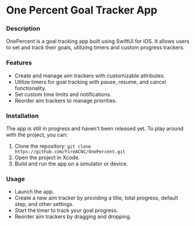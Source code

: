 # One Percent Goal Tracker App
### Description

OnePercent is a goal tracking app built using SwiftUI for iOS. It allows users to set and track their goals, utilizing timers and custom progress trackers.

### Features

- Create and manage aim trackers with customizable attributes.
- Utilize timers for goal tracking with pause, resume, and cancel functionality.
- Set custom time limits and notifications.
- Reorder aim trackers to manage priorities.

### Installation

The app is still in progress and haven't been released yet. To play around with the project, you can:
1. Clone the repository: `git clone https://github.com/FireACNC/OnePercent.git`
2. Open the project in Xcode.
3. Build and run the app on a simulator or device.

### Usage

- Launch the app.
- Create a new aim tracker by providing a title, total progress, default step, and other settings.
- Start the timer to track your goal progress.
- Reorder aim trackers by dragging and dropping.
